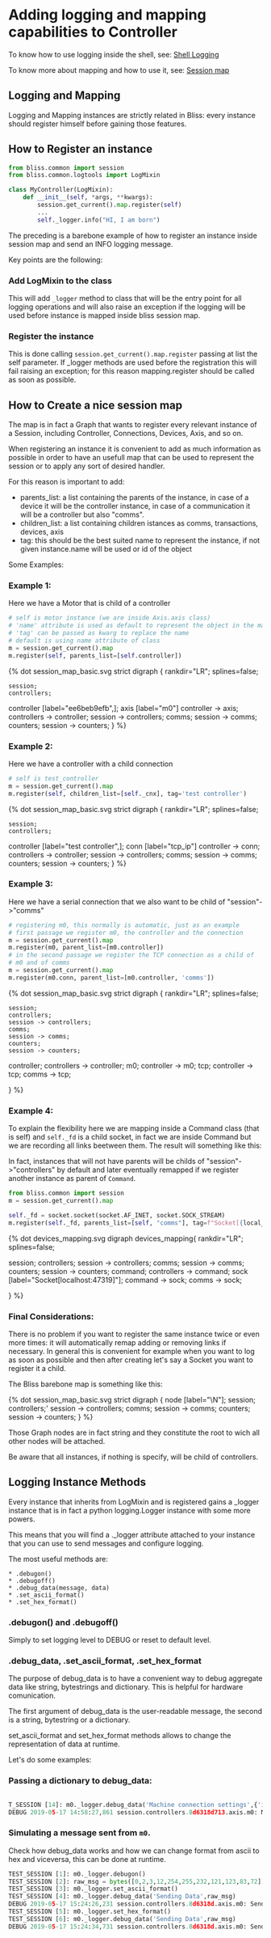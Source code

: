 # Adding logging and mapping capabilities to Controller


To know how to use logging inside the shell, see: [Shell Logging](shell_logging.md)

To know more about mapping and how to use it, see: [Session map](dev_instance_map.md)

## Logging and Mapping

Logging and Mapping instances are strictly related in Bliss: every
instance should register himself before gaining those features.

## How to Register an instance

```python
from bliss.common import session
from bliss.common.logtools import LogMixin

class MyController(LogMixin):
    def __init__(self, *args, **kwargs):
        session.get_current().map.register(self)
        ...
        self._logger.info("HI, I am born")
```

The preceding is a barebone example of how to register an instance inside
session map and send an INFO logging message.

Key points are the following:

### Add LogMixin to the class

This will add `_logger` method to class that will be the entry point for
all logging operations and will also raise an exception if the logging
will be used before instance is mapped inside bliss session map.

### Register the instance

This is done calling `session.get_current().map.register` passing at list the self
parameter. If _logger methods are used before the registration this
will fail raising an exception; for this reason mapping.register
should be called as soon as possible.

## How to Create a nice session map

The map is in fact a Graph that wants to register every relevant
instance of a Session, including Controller, Connections, Devices,
Axis, and so on.

When registering an instance it is convenient to add as much information
as possible in order to have an usefull map that can be used to
represent the session or to apply any sort of desired handler.

For this reason is important to add:

* parents_list: a list containing the parents of the instance, in case
  of a device it will be the controller instance, in case of a
  communication it will be a controller but also "comms".
* children_list: a list containing children istances as comms,
  transactions, devices, axis
* tag: this should be the best suited name to represent the instance, if not
       given instance.name will be used or id of the object

Some Examples:

### Example 1:

Here we have a Motor that is child of a controller
```python
# self is motor instance (we are inside Axis.axis class)
# 'name' attribute is used as default to represent the object in the map
# 'tag' can be passed as kwarg to replace the name
# default is using name attribute of class
m = session.get_current().map
m.register(self, parents_list=[self.controller])
```

{% dot session_map_basic.svg
strict digraph  {
  rankdir="LR";
  splines=false;

	session;
	controllers;
  controller [label="ee6beb9efb",];
  axis [label="m0"]
  controller -> axis;
  controllers -> controller;
	session -> controllers;
	comms;
	session -> comms;
	counters;
	session -> counters;
}
%}
### Example 2:

Here we have a controller with a child connection
```python
# self is test_controller
m = session.get_current().map
m.register(self, children_list=[self._cnx], tag='test controller')
```
{% dot session_map_basic.svg
strict digraph  {
  rankdir="LR";
  splines=false;

	session;
	controllers;
  controller [label="test controller",];
  conn [label="tcp_ip"]
  controller -> conn;
  controllers -> controller;
	session -> controllers;
	comms;
	session -> comms;
	counters;
	session -> counters;
}
%}
### Example 3:

Here we have a serial connection that we also want to be child of
"session"->"comms"

```python
# registering m0, this normally is automatic, just as an example
# first passage we register m0, the controller and the connection
m = session.get_current().map
m.register(m0, parent_list=[m0.controller])
# in the second passage we register the TCP connection as a child of
# m0 and of comms
m = session.get_current().map
m.register(m0.conn, parent_list=[m0.controller, 'comms'])
```

{% dot session_map_basic.svg
strict digraph  {
  rankdir="LR";
  splines=false;

	session;
	controllers;
	session -> controllers;
	comms;
	session -> comms;
	counters;
	session -> counters;
  controller;
  controllers -> controller;
  m0;
  controller -> m0;
  tcp;
  controller -> tcp;
  comms -> tcp;

}
%}
### Example 4:

To explain the flexibility here we are mapping inside a Command class
(that is self) and `self._fd` is a child socket, in fact we are inside
Command but we are recording all links beetween them. The result will
something like this:



In fact, instances that will not have parents will be childs of
"session"->"controllers" by default and later eventually remapped if we
register another instance as parent of `Command`.

```python
from bliss.common import session
m = session.get_current().map

self._fd = socket.socket(socket.AF_INET, socket.SOCK_STREAM)
m.register(self._fd, parents_list=[self, "comms"], tag=f"Socket[{local_host}:{local_port}",
```
{% dot devices_mapping.svg
  digraph devices_mapping{
  rankdir="LR";
  splines=false;

  session;
  controllers;
  session -> controllers;
  comms;
  session -> comms;
  counters;
  session -> counters;
  command;
  controllers -> command;
  sock [label="Socket[localhost:47319]"];
  command -> sock;
  comms -> sock;

  }
%}

### Final Considerations:

There is no problem if you want to register the same instance twice or
even more times: it will automatically remap adding or removing links
if necessary.  In general this is convenient for example when you want
to log as soon as possible and then after creating let's say a Socket
you want to register it a child.

The Bliss barebone map is something like this:

{% dot session_map_basic.svg
strict digraph  {
	node [label="\N"];
	session;
	controllers;'
	session -> controllers;
	comms;
	session -> comms;
	counters;
	session -> counters;
}
%}

Those Graph nodes are in fact string and they constitute the root to
wich all other nodes will be attached.

Be aware that all instances, if nothing is specify, will be child of
controllers.


## Logging Instance Methods

Every instance that inherits from LogMixin and is registered gains a _logger instance that is in fact a python logging.Logger instance with some more powers.

This means that you will find a ._logger attribute attached to your instance that you can use to send messages and configure logging.

The most useful methods are:

    * .debugon()
    * .debugoff()
    * .debug_data(message, data)
    * .set_ascii_format()
    * .set_hex_format()

### .debugon() and .debugoff()

Simply to set logging level to DEBUG or reset to default level.

### .debug_data, .set_ascii_format, .set_hex_format

The purpose of debug_data is to have a convenient way to debug aggregate data like string, bytestrings and dictionary. This is helpful for hardware comunication.

The first argument of debug_data is the user-readable message, the second is a string, bytestring or a dictionary.

set_ascii_format and set_hex_format methods allows to change the representation of data at runtime.

Let's do some examples:

### Passing a dictionary to debug_data:

```python

T_SESSION [14]: m0._logger.debug_data('Machine connection settings',{'ip':'10.81.0.23','hostname':'wcid00b'})
DEBUG 2019-05-17 14:58:27,861 session.controllers.8d6318d713.axis.m0: Machine connection settings ip=10.81.0.23 ; hostname=wcid00b
```

### Simulating a message sent from `m0`.
Check how debug_data works and how we can change format from ascii to hex and viceversa, this can be done at runtime.

```python
TEST_SESSION [1]: m0._logger.debugon()
TEST_SESSION [2]: raw_msg = bytes([0,2,3,12,254,255,232,121,123,83,72])
TEST_SESSION [3]: m0._logger.set_ascii_format()
TEST_SESSION [4]: m0._logger.debug_data('Sending Data',raw_msg)
DEBUG 2019-05-17 15:24:26,231 session.controllers.8d6318d.axis.m0: Sending Data bytes=11 b'\x00\x02\x03\x0c\xfe\xff\xe8y{SH'
TEST_SESSION [5]: m0._logger.set_hex_format()
TEST_SESSION [6]: m0._logger.debug_data('Sending Data',raw_msg)
DEBUG 2019-05-17 15:24:34,731 session.controllers.8d6318d.axis.m0: Sending Data bytes=11 \x00\x02\x03\x0c\xfe\xff\xe8\x79\x7b\x53\x48
```

